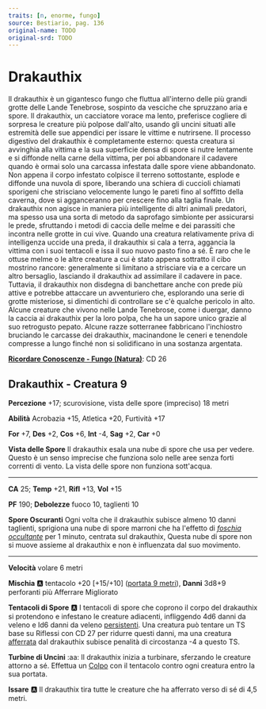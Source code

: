 ```yaml
---
traits: [n, enorme, fungo]
source: Bestiario, pag. 136
original-name: TODO
original-srd: TODO
---
```


# Drakauthix

Il drakauthix è un gigantesco fungo che fluttua all'interno delle più grandi grotte delle Lande Tenebrose, sospinto da vesciche che spruzzano aria e spore. Il drakauthix, un cacciatore vorace ma lento, preferisce cogliere di sorpresa le creature più polpose dall'alto, usando gli uncini situati alle estremità delle sue appendici per issare le vittime e nutrirsene. Il processo digestivo del drakauthix è completamente esterno: questa creatura si avvinghia alla vittima e la sua superficie densa di spore si nutre lentamente e si diffonde nella carne della vittima, per poi abbandonare il cadavere quando è ormai solo una carcassa infestata dalle spore viene abbandonato. Non appena il corpo infestato colpisce il terreno sottostante, esplode e diffonde una nuvola di spore, liberando una schiera di cuccioli chiamati sporigeni che strisciano velocemente lungo le pareti fino al soffitto della caverna, dove si agganceranno per crescere fino alla taglia finale. Un drakauthix non agisce in maniera più intelligente di altri animali predatori, ma spesso usa una sorta di metodo da saprofago simbionte per assicurarsi le prede, sfruttando i metodi di caccia delle melme e dei parassiti che incontra nelle grotte in cui vive. Quando una creatura relativamente priva di intelligenza uccide una preda, il drakauthix si cala a terra, aggancia la vittima con i suoi tentacoli e issa il suo nuovo pasto fino a sé. È raro che le ottuse melme o le altre creature a cui è stato appena sottratto il cibo mostrino rancore: generalmente si limitano a strisciare via e a cercare un altro bersaglio, lasciando il drakauthix ad assimilare il cadavere in pace. Tuttavia, il drakauthix non disdegna di banchettare anche con prede più attive e potrebbe attaccare un avventuriero che, esplorando una serie di grotte misteriose, si dimentichi di controllare se c'è qualche pericolo in alto. Alcune creature che vivono nelle Lande Tenebrose, come i duergar, danno la caccia ai drakauthix per la loro polpa, che ha un sapore unico grazie al suo retrogusto pepato. Alcune razze sotterranee fabbricano l'inchiostro bruciando le carcasse dei drakauthix, macinandone le ceneri e tenendole compresse a lungo finché non si solidificano in una sostanza argentata.

**[Ricordare Conoscenze - Fungo (Natura)](/azioni/ricordare-conoscenze)**: CD 26

## Drakauthix - Creatura 9

**Percezione** +17; scurovisione, vista delle spore (impreciso) 18 metri

**Abilità** Acrobazia +15, Atletica +20, Furtività +17

**For** +7, **Des** +2, **Cos** +6, **Int** -4, **Sag** +2, **Car** +0

**Vista delle Spore** Il drakauthix esala una nube di spore che usa per vedere. Questo è un senso imprecise che funziona solo nelle aree senza forti correnti di vento. La vista delle spore non funziona sott'acqua.

***

**CA** 25; **Temp** +21, **Rifl** +13, **Vol** +15

**PF** 190; **Debolezze** fuoco 10, taglienti 10

**Spore Oscuranti** Ogni volta che il drakauthix subisce almeno 10 danni taglienti, sprigiona una nube di spore marroni che ha l'effetto di *[foschia occultante](/incantesimi/foschia-occultante)* per 1 minuto, centrata sul drakauthix, Questa nube di spore non si muove assieme al drakauthix e non è influenzata dal suo movimento.

***

**Velocità** volare 6 metri

**Mischia** :a: tentacolo +20 \[+15/+10] ([portata 9 metri](/tratti/portata)), **Danni** 3d8+9 perforanti più Afferrare Migliorato

**Tentacoli di Spore** :a: I tentacoli di spore che coprono il corpo del drakauthix si protendono e infestano le creature adiacenti, infliggendo 4d6 danni da veleno e Id6 danni da veleno [persistenti](/condizioni/danno-persistente). Una creatura può tentare un TS base su Riflessi con CD 27 per ridurre questi danni, ma una creatura [afferrata](/condizioni/afferrato) dal drakauthix subisce penalità di circostanza -4 a questo TS.

**Turbine di Uncini** :aa: Il drakauthix inizia a turbinare, sferzando le creature attorno a sé. Effettua un [Colpo](/azioni/colpire) con il tentacolo contro ogni creatura entro la sua portata.

**Issare** :a: Il drakauthix tira tutte le creature che ha afferrato verso di sé di 4,5 metri.
